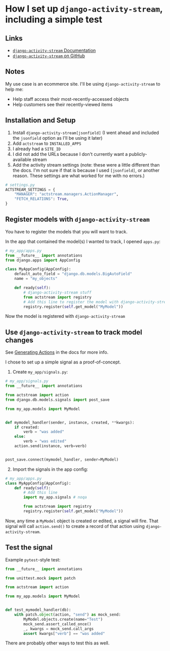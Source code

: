 # How I set up `django-activity-stream`, including a simple test 

## Links 

- [`django-activity-stream` Documentation](https://django-activity-stream.readthedocs.io/en/latest/index.html)
- [`django-activity-stream` on GitHub]([https://django-activity-stream.readthedocs.io/en/latest/index.html](https://github.com/justquick/django-activity-stream))

## Notes 

My use case is an ecommerce site. I'll be using `django-activity-stream` to help me: 

- Help staff access their most-recently-accessed objects
- Help customers see their recently-viewed items

## Installation and Setup 

1. Install `django-activity-stream[jsonfield]` (I went ahead and included the `jsonfield` option as I'll be using it later)
2. Add `actstream` to `INSTALLED_APPS`
3. I already had a `SITE_ID`
4. I did not add the URLs because I don't currently want a publicly-available stream
5. Add the activity stream settings (note: these were a little different than the docs. I'm not sure if that is because I used `[jsonfield]`, or another reason. These settings are what worked for me with no errors.)

```python
# settings.py 
ACTSTREAM_SETTINGS = {
    "MANAGER": "actstream.managers.ActionManager",
    "FETCH_RELATIONS": True,
}
```

## Register models with `django-activity-stream` 

You have to register the models that you will want to track. 

In the app that contained the model(s) I wanted to track, I opened `apps.py`: 

```python
# my_app/apps.py
from __future__ import annotations
from django.apps import AppConfig

class MyAppConfig(AppConfig):
    default_auto_field = "django.db.models.BigAutoField"
    name = "my_objects"

    def ready(self):
        # django-activity-stream stuff
        from actstream import registry
        # Add this line to register the model with django-activity-stream
        registry.register(self.get_model("MyModel"))
```

Now the model is registered with `django-activity-stream` 

## Use `django-activity-stream` to track model changes 

See [Generating Actions](https://django-activity-stream.readthedocs.io/en/latest/actions.html) in the docs for more info. 

I chose to set up a simple signal as a proof-of-concept. 

1. Create `my_app/signals.py`:

```python
# my_app/signals.py
from __future__ import annotations

from actstream import action
from django.db.models.signals import post_save

from my_app.models import MyModel


def mymodel_handler(sender, instance, created, **kwargs):
    if created:
        verb = "was added"
    else:
        verb = "was edited"
    action.send(instance, verb=verb)


post_save.connect(mymodel_handler, sender=MyModel)
```

2. Import the signals in the app config: 

```python
# my_app/apps.py
class MyAppConfig(AppConfig):
    def ready(self):
        # Add this line
        import my_app.signals # noqa

        from actstream import registry
        registry.register(self.get_model("MyModel"))
```


Now, any time a `MyModel` object is created or edited, a signal will fire. That signal will call `action.send()` to create a record of that action using `django-activity-stream`. 

## Test the signal 

Example `pytest`-style test: 

```python
from __future__ import annotations

from unittest.mock import patch

from actstream import action

from my_app.models import MyModel


def test_mymodel_handler(db):
    with patch.object(action, "send") as mock_send: 
        MyModel.objects.create(name="Test")
        mock_send.assert_called_once()
        _, kwargs = mock_send.call_args
        assert kwargs["verb"] == "was added"
```

There are probably other ways to test this as well. 
